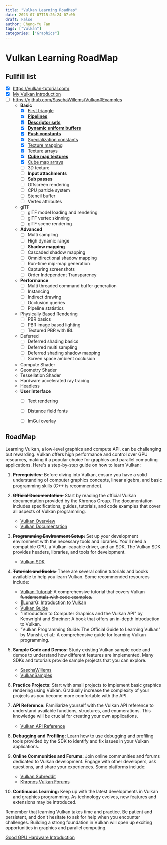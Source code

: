 ```yaml
---
title: "Vulkan Learning RoadMap"
date: 2023-07-07T15:26:24-07:00
draft: False
author: Cheng-Yu Fan
tags: ["Vulkan"]
categories: ["Graphics"]
---
```


# Vulkan Learning RoadMap

## Fullfill list
- [x] https://vulkan-tutorial.com/
- [x] [My Vulkan Introduction](https://hackmd.io/ZC6AKFNMTnuZ_Vcq3gEklA)
- [ ] https://github.com/SaschaWillems/Vulkan#Examples
    * **Basic**
        * [x] [First triangle](/graphics/vulkan/vulkan-sample-note-first-triangle/)
        * [x] [**Pipelines**](/graphics/vulkan/vulkan-sample-note-pipelines)
        * [x] [**Descriptor sets**](/graphics/vulkan/vulkan-sample-note-descriptor-sets)
        * [x] [**Dynamic uniform buffers**](/graphics/vulkan/vulkan-sample-note-dynamic-uniform-buffers)
        * [X] [**Push constants**](/graphics/vulkan/vulkan-sample-note-push-constants)
        * [x] [Specialization constants](/graphics/vulkan/vulkan-sample-note-specialization-constants)
        * [X] [Texture mapping](/graphics/vulkan/vulkan-sample-note-texture-mapping)
        * [X] [Texture arrays](/graphics/vulkan/vulkan-sample-note-texture-arrays)
        * [X] [**Cube map textures**](/graphics/vulkan/vulkan-sample-note-cube-map-textures)
        * [X] [Cube map arrays](/graphics/vulkan/vulkan-sample-note-cubemaps-array)
        * [ ] 3D texture
        * [ ] **Input attachments**
        * [ ] **Sub passes**
        * [ ] Offscreen rendering
        * [ ] CPU particle system
        * [ ] Stencil buffer
        * [ ] Vertex attributes
    * glTF
        * [ ] glTF model loading and rendering
        * [ ] glTF vertex skinning
        * [ ] glTF scene rendering
    * **Advanced**
        * [ ] Multi sampling
        * [ ] High dynamic range
        * [ ] **Shadow mapping**
        * [ ] Cascaded shadow mapping
        * [ ] Omnidirectional shadow mapping
        * [ ] Run-time mip-map generation
        * [ ] Capturing screenshots
        * [ ] Order Independent Transparency
    * **Performance**
        * [ ] Multi threaded command buffer generation
        * [ ] Instancing
        * [ ] Indirect drawing
        * [ ] Occlusion queries
        * [ ] Pipeline statistics
    * Physically Based Rendering
        * [ ] PBR basics
        * [ ] PBR image based lighting
        * [ ] Textured PBR with IBL
    * Deferred
        * [ ] Deferred shading basics
        * [ ] Deferred multi sampling
        * [ ] Deferred shading shadow mapping
        * [ ] Screen space ambient occlusion
    * Compute Shader
    * Geometry Shader
    * Tessellation Shader
    * Hardware accelerated ray tracing
    * Headless
    * **User Interface**
        * [ ] Text rendering
        * [ ] Distance field fonts
        * [ ] ImGui overlay




## RoadMap
Learning Vulkan, a low-level graphics and compute API, can be challenging but rewarding. Vulkan offers high performance and control over GPU resources, making it a popular choice for graphics and parallel computing applications. Here's a step-by-step guide on how to learn Vulkan:

1. ~~**Prerequisites:**~~
   Before diving into Vulkan, ensure you have a solid understanding of computer graphics concepts, linear algebra, and basic programming skills (C++ is recommended).

2. ~~**Official Documentation:**~~
   Start by reading the official Vulkan documentation provided by the Khronos Group. The documentation includes specifications, guides, tutorials, and code examples that cover all aspects of Vulkan programming.

   - [Vulkan Overview](https://www.khronos.org/vulkan/)
   - [Vulkan Documentation](https://www.khronos.org/registry/vulkan/)

3. ~~**Programming Environment Setup:**~~
   Set up your development environment with the necessary tools and libraries. You'll need a compatible GPU, a Vulkan-capable driver, and an SDK. The Vulkan SDK provides headers, libraries, and tools for development.

   - [Vulkan SDK](https://vulkan.lunarg.com/sdk/home)

4. ~~**Tutorials and Books:**~~
   There are several online tutorials and books available to help you learn Vulkan. Some recommended resources include:
   
   - ~~[Vulkan Tutorial](https://vulkan-tutorial.com/): A comprehensive tutorial that covers Vulkan fundamentals with code examples.~~
   - 🤩[LunarG: Introduction to Vulkan](https://vulkan.lunarg.com/doc/view/latest/windows/tutorial/html/00-intro.html)
   - [Vulkan Guide](https://vkguide.dev/)
   - "Introduction to Computer Graphics and the Vulkan API" by Kenwright and Shreiner: A book that offers an in-depth introduction to Vulkan.
   - "Vulkan Programming Guide: The Official Guide to Learning Vulkan" by Munshi, et al.: A comprehensive guide for learning Vulkan programming.

5. **Sample Code and Demos:**
   Study existing Vulkan sample code and demos to understand how different features are implemented. Many SDKs and tutorials provide sample projects that you can explore.
   * [SaschaWillems](https://github.com/SaschaWillems/Vulkan#glTF) 
   * [VulkanSamples](https://github.com/KhronosGroup/Vulkan-Samples/tree/main)

6. **Practice Projects:**
   Start with small projects to implement basic graphics rendering using Vulkan. Gradually increase the complexity of your projects as you become more comfortable with the API.

7. **API Reference:**
   Familiarize yourself with the Vulkan API reference to understand available functions, structures, and enumerations. This knowledge will be crucial for creating your own applications.

   - [Vulkan API Reference](https://www.khronos.org/registry/vulkan/specs/1.2-extensions/man/html/)

8. **Debugging and Profiling:**
   Learn how to use debugging and profiling tools provided by the SDK to identify and fix issues in your Vulkan applications.

9. **Online Communities and Forums:**
   Join online communities and forums dedicated to Vulkan development. Engage with other developers, ask questions, and share your experiences. Some platforms include:

   - [Vulkan Subreddit](https://www.reddit.com/r/vulkan/)
   - [Khronos Vulkan Forums](https://community.khronos.org/c/vulkan/7)

10. **Continuous Learning:**
    Keep up with the latest developments in Vulkan and graphics programming. As technology evolves, new features and extensions may be introduced.

Remember that learning Vulkan takes time and practice. Be patient and persistent, and don't hesitate to ask for help when you encounter challenges. Building a strong foundation in Vulkan will open up exciting opportunities in graphics and parallel computing.

[Good GPU Hardware Introduction](https://fgiesen.wordpress.com/2011/07/09/a-trip-through-the-graphics-pipeline-2011-index/)
